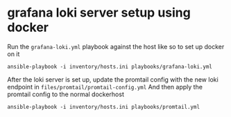 # grafana loki server setup using docker

Run the `grafana-loki.yml` playbook against the host like so to set up docker on it

```
ansible-playbook -i inventory/hosts.ini playbooks/grafana-loki.yml
```

After the loki server is set up, update the promtail config with the new loki endpoint in `files/promtail/promtail-config.yml`
And then apply the promtail config to the normal dockerhost

```
ansible-playbook -i inventory/hosts.ini playbooks/promtail.yml
```